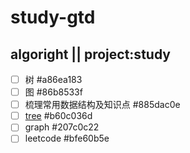 # study-gtd
## algoright || project:study
  * [ ] 树  #a86ea183
  * [ ] 图  #86b8533f
  * [ ] 梳理常用数据结构及知识点  #885dac0e
  * [ ] [tree](tree)  #b60c036d
  * [ ] graph  #207c0c22
  * [ ] leetcode  #bfe60b5e
